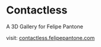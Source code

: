 # Contactless
A 3D Gallery for Felipe Pantone  

visit: [contactless.felipepantone.com](https://contactless.felipepantone.com)
